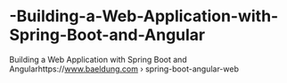 # -Building-a-Web-Application-with-Spring-Boot-and-Angular
 Building a Web Application with Spring Boot and Angularhttps://www.baeldung.com › spring-boot-angular-web
